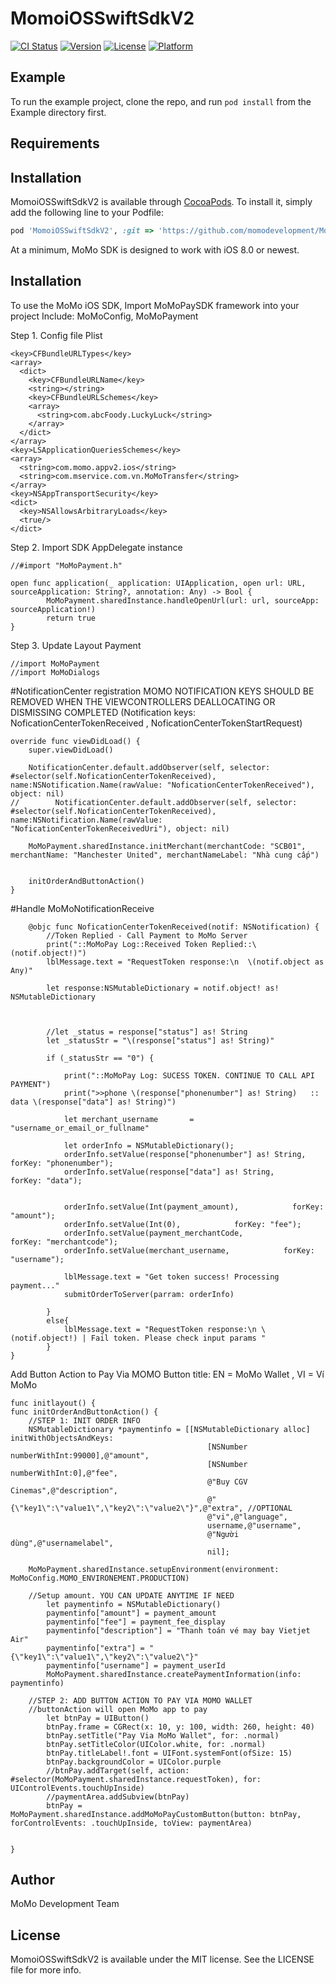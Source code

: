 # MomoiOSSwiftSdkV2

[![CI Status](http://img.shields.io/travis/momodevelopment/MomoiOSSwiftSdkV2.svg?style=flat)](https://travis-ci.org/momodevelopment/MomoiOSSwiftSdkV2)
[![Version](https://img.shields.io/cocoapods/v/MomoiOSSwiftSdkV2.svg?style=flat)](http://cocoapods.org/pods/MomoiOSSwiftSdkV2)
[![License](https://img.shields.io/cocoapods/l/MomoiOSSwiftSdkV2.svg?style=flat)](http://cocoapods.org/pods/MomoiOSSwiftSdkV2)
[![Platform](https://img.shields.io/cocoapods/p/MomoiOSSwiftSdkV2.svg?style=flat)](http://cocoapods.org/pods/MomoiOSSwiftSdkV2)

## Example

To run the example project, clone the repo, and run `pod install` from the Example directory first.

## Requirements

## Installation

MomoiOSSwiftSdkV2 is available through [CocoaPods](http://cocoapods.org). To install
it, simply add the following line to your Podfile:

```ruby
pod 'MomoiOSSwiftSdkV2', :git => 'https://github.com/momodevelopment/MomoiOSSwiftSdkV2.git',:branch => "master"
```

At a minimum, MoMo SDK is designed to work with iOS 8.0 or newest.


## Installation

To use the MoMo iOS SDK, Import MoMoPaySDK framework into your project
Include: MoMoConfig, MoMoPayment

Step 1. Config file Plist
```
<key>CFBundleURLTypes</key>
<array>
  <dict>
    <key>CFBundleURLName</key>
    <string></string>
    <key>CFBundleURLSchemes</key>
    <array>
      <string>com.abcFoody.LuckyLuck</string>
    </array>
  </dict>
</array>
<key>LSApplicationQueriesSchemes</key>
<array>
  <string>com.momo.appv2.ios</string>
  <string>com.mservice.com.vn.MoMoTransfer</string>
</array>
<key>NSAppTransportSecurity</key>
<dict>
  <key>NSAllowsArbitraryLoads</key>
  <true/>
</dict>
```
Step 2. Import SDK
AppDelegate instance
```
//#import "MoMoPayment.h"

open func application(_ application: UIApplication, open url: URL, sourceApplication: String?, annotation: Any) -> Bool {
        MoMoPayment.sharedInstance.handleOpenUrl(url: url, sourceApp: sourceApplication!)
        return true
}
```

Step 3. Update Layout Payment
```
//import MoMoPayment
//import MoMoDialogs
```

#NotificationCenter registration
MOMO NOTIFICATION KEYS SHOULD BE REMOVED WHEN THE VIEWCONTROLLERS DEALLOCATING OR DISMISSING COMPLETED
(Notification keys: NoficationCenterTokenReceived , NoficationCenterTokenStartRequest)
```
override func viewDidLoad() {
    super.viewDidLoad()
    
    NotificationCenter.default.addObserver(self, selector: #selector(self.NoficationCenterTokenReceived), name:NSNotification.Name(rawValue: "NoficationCenterTokenReceived"), object: nil)
//        NotificationCenter.default.addObserver(self, selector: #selector(self.NoficationCenterTokenReceived), name:NSNotification.Name(rawValue: "NoficationCenterTokenReceivedUri"), object: nil)

    MoMoPayment.sharedInstance.initMerchant(merchantCode: "SCB01", merchantName: "Manchester United", merchantNameLabel: "Nhà cung cấp")
        
    
    initOrderAndButtonAction()
}
```
#Handle MoMoNotificationReceive
```
    @objc func NoficationCenterTokenReceived(notif: NSNotification) {
        //Token Replied - Call Payment to MoMo Server
        print("::MoMoPay Log::Received Token Replied::\(notif.object!)")
        lblMessage.text = "RequestToken response:\n  \(notif.object as Any)"
        
        let response:NSMutableDictionary = notif.object! as! NSMutableDictionary
        
        
        
        //let _status = response["status"] as! String
        let _statusStr = "\(response["status"] as! String)"
        
        if (_statusStr == "0") {
            
            print("::MoMoPay Log: SUCESS TOKEN. CONTINUE TO CALL API PAYMENT")
            print(">>phone \(response["phonenumber"] as! String)   :: data \(response["data"] as! String)")
            
            let merchant_username       = "username_or_email_or_fullname"
            
            let orderInfo = NSMutableDictionary();
            orderInfo.setValue(response["phonenumber"] as! String,            forKey: "phonenumber");
            orderInfo.setValue(response["data"] as! String,            forKey: "data");
            
            
            orderInfo.setValue(Int(payment_amount),            forKey: "amount");
            orderInfo.setValue(Int(0),            forKey: "fee");
            orderInfo.setValue(payment_merchantCode,            forKey: "merchantcode");
            orderInfo.setValue(merchant_username,            forKey: "username");
            
            lblMessage.text = "Get token success! Processing payment..."
            submitOrderToServer(parram: orderInfo)
            
        }
        else{
            lblMessage.text = "RequestToken response:\n \(notif.object!) | Fail token. Please check input params "
        }
}

```
Add Button Action to Pay Via MOMO
Button title: EN = MoMo Wallet , VI = Ví MoMo
```
func initlayout() {
func initOrderAndButtonAction() {
    //STEP 1: INIT ORDER INFO
    NSMutableDictionary *paymentinfo = [[NSMutableDictionary alloc] initWithObjectsAndKeys:
                                            [NSNumber numberWithInt:99000],@"amount",
                                            [NSNumber numberWithInt:0],@"fee",
                                            @"Buy CGV Cinemas",@"description",
                                            @"{\"key1\":\"value1\",\"key2\":\"value2\"}",@"extra", //OPTIONAL
                                            @"vi",@"language",
                                            username,@"username",
                                            @"Người dùng",@"usernamelabel",
                                            nil];

    MoMoPayment.sharedInstance.setupEnvironment(environment: MoMoConfig.MOMO_ENVIRONEMENT.PRODUCTION)
    
    //Setup amount. YOU CAN UPDATE ANYTIME IF NEED
        let paymentinfo = NSMutableDictionary()
        paymentinfo["amount"] = payment_amount
        paymentinfo["fee"] = payment_fee_display
        paymentinfo["description"] = "Thanh toán vé may bay Vietjet Air"
        paymentinfo["extra"] = "{\"key1\":\"value1\",\"key2\":\"value2\"}"
        paymentinfo["username"] = payment_userId
        MoMoPayment.sharedInstance.createPaymentInformation(info: paymentinfo)

    //STEP 2: ADD BUTTON ACTION TO PAY VIA MOMO WALLET
    //buttonAction will open MoMo app to pay
        let btnPay = UIButton()
        btnPay.frame = CGRect(x: 10, y: 100, width: 260, height: 40)
        btnPay.setTitle("Pay Via MoMo Wallet", for: .normal)
        btnPay.setTitleColor(UIColor.white, for: .normal)
        btnPay.titleLabel!.font = UIFont.systemFont(ofSize: 15)
        btnPay.backgroundColor = UIColor.purple
        //btnPay.addTarget(self, action: #selector(MoMoPayment.sharedInstance.requestToken), for: UIControlEvents.touchUpInside)
        //paymentArea.addSubview(btnPay)
        btnPay = MoMoPayment.sharedInstance.addMoMoPayCustomButton(button: btnPay, forControlEvents: .touchUpInside, toView: paymentArea)
        

}
```

## Author

MoMo Development Team

## License

MomoiOSSwiftSdkV2 is available under the MIT license. See the LICENSE file for more info.
